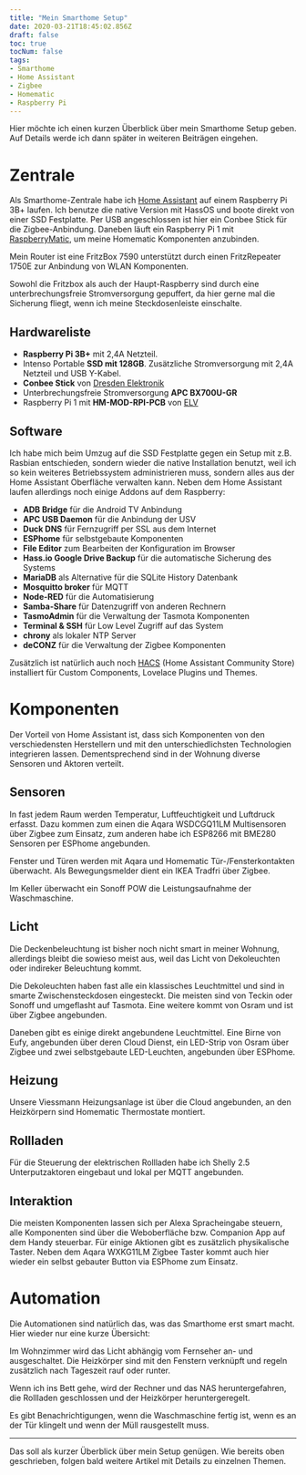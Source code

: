 ```yaml
---
title: "Mein Smarthome Setup"
date: 2020-03-21T18:45:02.856Z 
draft: false
toc: true
tocNum: false
tags:
- Smarthome
- Home Assistant
- Zigbee
- Homematic
- Raspberry Pi
---
```


Hier möchte ich einen kurzen Überblick über mein Smarthome Setup geben. Auf Details werde ich dann später in weiteren Beiträgen eingehen.

# Zentrale
Als Smarthome-Zentrale habe ich [Home Assistant][1] auf einem Raspberry Pi 3B+ laufen. Ich benutze die native Version mit HassOS und boote direkt von einer SSD Festplatte. Per USB angeschlossen ist hier ein Conbee Stick für die Zigbee-Anbindung. Daneben läuft ein Raspberry Pi 1 mit [RaspberryMatic][3], um meine Homematic Komponenten anzubinden.

Mein Router ist eine FritzBox 7590 unterstützt durch einen FritzRepeater 1750E zur Anbindung von WLAN Komponenten. 

Sowohl die Fritzbox als auch der Haupt-Raspberry sind durch eine unterbrechungsfreie Stromversorgung gepuffert, da hier gerne mal die Sicherung fliegt, wenn ich meine Steckdosenleiste einschalte.

## Hardwareliste
+ **Raspberry Pi 3B+** mit 2,4A Netzteil.
+ Intenso Portable **SSD mit 128GB**. Zusätzliche Stromversorgung mit 2,4A Netzteil und USB Y-Kabel. 
+ **Conbee Stick** von [Dresden Elektronik][2]
+ Unterbrechungsfreie Stromversorgung **APC BX700U-GR**
+ Raspberry Pi 1 mit **HM-MOD-RPI-PCB** von [ELV][4]

## Software
Ich habe mich beim Umzug auf die SSD Festplatte gegen ein Setup mit z.B. Rasbian entschieden, sondern wieder die native Installation benutzt, weil ich so kein weiteres Betriebssystem administrieren muss, sondern alles aus der Home Assistant Oberfläche verwalten kann.
Neben dem Home Assistant laufen allerdings noch einige Addons auf dem Raspberry:

+ **ADB Bridge** für die Android TV Anbindung
+ **APC USB Daemon** für die Anbindung der USV
+ **Duck DNS** für Fernzugriff per SSL aus dem Internet
+ **ESPhome** für selbstgebaute Komponenten
+ **File Editor** zum Bearbeiten der Konfiguration im Browser
+ **Hass.io Google Drive Backup** für die automatische Sicherung des Systems
+ **MariaDB** als Alternative für die SQLite History Datenbank
+ **Mosquitto broker** für MQTT
+ **Node-RED** für die Automatisierung
+ **Samba-Share** für Datenzugriff von anderen Rechnern
+ **TasmoAdmin** für die Verwaltung der Tasmota Komponenten
+ **Terminal & SSH** für Low Level Zugriff auf das System
+ **chrony** als lokaler NTP Server
+ **deCONZ** für die Verwaltung der Zigbee Komponenten

Zusätzlich ist natürlich auch noch [HACS][5] (Home Assistant Community Store) installiert für Custom Components, Lovelace Plugins und Themes.

# Komponenten
Der Vorteil von Home Assistant ist, dass sich Komponenten von den verschiedensten Herstellern und mit den unterschiedlichsten Technologien integrieren lassen. Dementsprechend sind in der Wohnung diverse Sensoren und Aktoren verteilt.

## Sensoren
In fast jedem Raum werden Temperatur, Luftfeuchtigkeit und Luftdruck erfasst. Dazu kommen zum einen die Aqara WSDCGQ11LM Multisensoren über Zigbee zum Einsatz, zum anderen habe ich ESP8266 mit BME280 Sensoren per ESPhome angebunden. 

Fenster und Türen werden mit Aqara und Homematic Tür-/Fensterkontakten überwacht. Als Bewegungsmelder dient ein IKEA Tradfri über Zigbee.

Im Keller überwacht ein Sonoff POW die Leistungsaufnahme der Waschmaschine.

## Licht
Die Deckenbeleuchtung ist bisher noch nicht smart in meiner Wohnung, allerdings bleibt die sowieso meist aus, weil das Licht von Dekoleuchten oder indireker Beleuchtung kommt.

Die Dekoleuchten haben fast alle ein klassisches Leuchtmittel und sind in smarte Zwischensteckdosen eingesteckt. Die meisten sind von Teckin oder Sonoff und umgeflasht auf Tasmota. Eine weitere kommt von Osram und ist über Zigbee angebunden.

Daneben gibt es einige direkt angebundene Leuchtmittel. Eine Birne von Eufy, angebunden über deren Cloud Dienst, ein LED-Strip von Osram über Zigbee und zwei selbstgebaute LED-Leuchten, angebunden über ESPhome.

## Heizung
Unsere Viessmann Heizungsanlage ist über die Cloud angebunden, an den Heizkörpern sind Homematic Thermostate montiert.

## Rollladen
Für die Steuerung der elektrischen Rollladen habe ich Shelly 2.5 Unterputzaktoren eingebaut und lokal per MQTT angebunden.

## Interaktion
Die meisten Komponenten lassen sich per Alexa Spracheingabe steuern, alle Komponenten sind über die Weboberfläche bzw. Companion App auf dem Handy steuerbar. Für einige Aktionen gibt es zusätzlich physikalische Taster. Neben dem Aqara WXKG11LM Zigbee Taster kommt auch hier wieder ein selbst gebauter Button via ESPhome zum Einsatz.

# Automation
Die Automationen sind natürlich das, was das Smarthome erst smart macht. Hier wieder nur eine kurze Übersicht:

Im Wohnzimmer wird das Licht abhängig vom Fernseher an- und ausgeschaltet. Die Heizkörper sind mit den Fenstern verknüpft und regeln zusätzlich nach Tageszeit rauf oder runter.

Wenn ich ins Bett gehe, wird der Rechner und das NAS heruntergefahren, die Rollladen geschlossen und der Heizkörper heruntergeregelt.

Es gibt Benachrichtigungen, wenn die Waschmaschine fertig ist, wenn es an der Tür klingelt und wenn der Müll rausgestellt muss.

---
Das soll als kurzer Überblick über mein Setup genügen. Wie bereits oben geschrieben, folgen bald weitere Artikel mit Details zu einzelnen Themen.

[1]: http://www.home-assistant.io "Home Assistant"
[2]: https://phoscon.de/de/conbee "Conbee Stick"
[3]: https://raspberrymatic.de/de/home/ "RaspberryMatic"
[4]: https://de.elv.com/elv-homematic-komplettbausatz-funkmodul-fuer-raspberry-pi-hm-mod-rpi-pcb-fuer-smart-home-hausautomation-142141?fs=2908134611&c=499 "ELV Shop"
[5]: https://hacs.xyz/ "HACS"